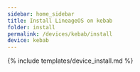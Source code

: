 ```yaml
---
sidebar: home_sidebar
title: Install LineageOS on kebab
folder: install
permalink: /devices/kebab/install
device: kebab
---
```

{% include templates/device_install.md %}
